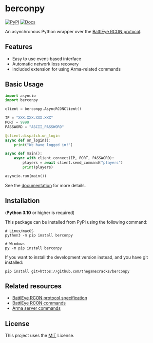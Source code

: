 # berconpy

[![PyPI](https://img.shields.io/pypi/v/berconpy?label=View%20on%20pypi&style=flat-square)](https://pypi.org/project/berconpy/)
[![Docs](https://readthedocs.org/projects/berconpy/badge/?style=flat-square)](http://berconpy.readthedocs.io/)

An asynchronous Python wrapper over the
[BattlEye RCON protocol][1].

## Features

- Easy to use event-based interface
- Automatic network loss recovery
- Included extension for using Arma-related commands

## Basic Usage

```py
import asyncio
import berconpy

client = berconpy.AsyncRCONClient()

IP = "XXX.XXX.XXX.XXX"
PORT = 9999
PASSWORD = "ASCII_PASSWORD"

@client.dispatch.on_login
async def on_login():
    print("We have logged in!")

async def main():
    async with client.connect(IP, PORT, PASSWORD):
        players = await client.send_command("players")
        print(players)

asyncio.run(main())
```

See the [documentation][2] for more details.

## Installation

(**Python 3.10** or higher is required)

This package can be installed from PyPi using the following command:

```
# Linux/macOS
python3 -m pip install berconpy

# Windows
py -m pip install berconpy
```

If you want to install the development version instead, and you have git installed:

```
pip install git+https://github.com/thegamecracks/berconpy
```

## Related resources

- [BattlEye RCON protocol specification][1]
- [BattlEye RCON commands](https://www.battleye.com/support/documentation/)
- [Arma server commands](https://community.bistudio.com/wiki/Multiplayer_Server_Commands)

## License

This project uses the [MIT][3] License.

[1]: https://github.com/thegamecracks/berconpy/blob/main/docs/source/BERConProtocol.txt
[2]: http://berconpy.readthedocs.io/
[3]: https://github.com/thegamecracks/berconpy/blob/main/LICENSE
